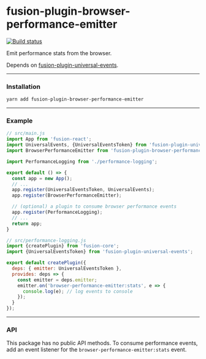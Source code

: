 # fusion-plugin-browser-performance-emitter

[![Build status](https://badge.buildkite.com/a7317a979159381e5e4ffb14e1ccd0d39737fd159f73863915.svg?branch=master)](https://buildkite.com/uberopensource/fusion-plugin-browser-performance-emitter)

Emit performance stats from the browser.

Depends on [fusion-plugin-universal-events](https://github.com/fusionjs/fusion-plugin-universal-events).

---

### Installation

```sh
yarn add fusion-plugin-browser-performance-emitter
```

---

### Example

```js
// src/main.js
import App from 'fusion-react';
import UniversalEvents, {UniversalEventsToken} from 'fusion-plugin-universal-events';
import BrowserPerformanceEmitter from 'fusion-plugin-browser-performance-emitter';

import PerformanceLogging from './performance-logging';

export default () => {
  const app = new App();
  // ...
  app.register(UniversalEventsToken, UniversalEvents);
  app.register(BrowserPerformanceEmitter);

  // (optional) a plugin to consume browser performance events
  app.register(PerformanceLogging);
  // ...
  return app;
}

// src/performance-logging.js
import {createPlugin} from 'fusion-core';
import {UniversalEventsToken} from 'fusion-plugin-universal-events';

export default createPlugin({
  deps: { emitter: UniversalEventsToken },
  provides: deps => {
    const emitter = deps.emitter;
    emitter.on('browser-performance-emitter:stats', e => {
      console.log(e); // log events to console
    });
  }
});
```

---

### API

This package has no public API methods. To consume performance events, add an event listener for the `browser-performance-emitter:stats` event.
